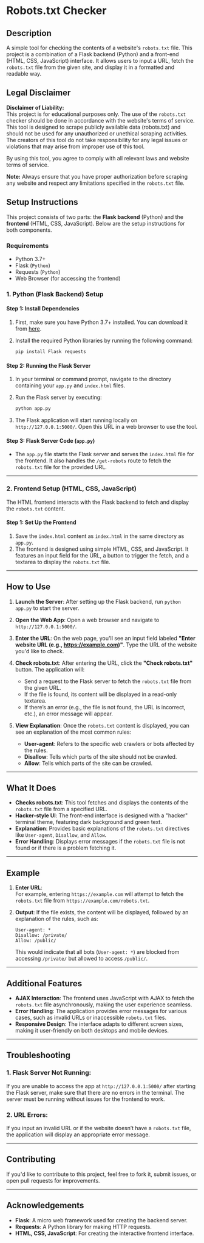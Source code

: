 # Robots.txt Checker

## Description
A simple tool for checking the contents of a website's `robots.txt` file. This project is a combination of a Flask backend (Python) and a front-end (HTML, CSS, JavaScript) interface. It allows users to input a URL, fetch the `robots.txt` file from the given site, and display it in a formatted and readable way.

## Legal Disclaimer

**Disclaimer of Liability:**  
This project is for educational purposes only. The use of the `robots.txt` checker should be done in accordance with the website's terms of service. This tool is designed to scrape publicly available data (robots.txt) and should not be used for any unauthorized or unethical scraping activities. The creators of this tool do not take responsibility for any legal issues or violations that may arise from improper use of this tool.

By using this tool, you agree to comply with all relevant laws and website terms of service.

**Note:** Always ensure that you have proper authorization before scraping any website and respect any limitations specified in the `robots.txt` file.

## Setup Instructions

This project consists of two parts: the **Flask backend** (Python) and the **frontend** (HTML, CSS, JavaScript). Below are the setup instructions for both components.

### Requirements

- Python 3.7+
- Flask (`Python`)
- Requests (`Python`)
- Web Browser (for accessing the frontend)

### 1. Python (Flask Backend) Setup

#### Step 1: Install Dependencies

1. First, make sure you have Python 3.7+ installed. You can download it from [here](https://www.python.org/downloads/).
   
2. Install the required Python libraries by running the following command:

   ```bash
   pip install Flask requests
   ```

#### Step 2: Running the Flask Server

1. In your terminal or command prompt, navigate to the directory containing your `app.py` and `index.html` files.

2. Run the Flask server by executing:

   ```bash
   python app.py
   ```

3. The Flask application will start running locally on `http://127.0.0.1:5000/`. Open this URL in a web browser to use the tool.

#### Step 3: Flask Server Code (`app.py`)

- The `app.py` file starts the Flask server and serves the `index.html` file for the frontend. It also handles the `/get-robots` route to fetch the `robots.txt` file for the provided URL.

---

### 2. Frontend Setup (HTML, CSS, JavaScript)

The HTML frontend interacts with the Flask backend to fetch and display the `robots.txt` content.

#### Step 1: Set Up the Frontend

1. Save the `index.html` content as `index.html` in the same directory as `app.py`.
2. The frontend is designed using simple HTML, CSS, and JavaScript. It features an input field for the URL, a button to trigger the fetch, and a textarea to display the `robots.txt` file.

---

## How to Use

1. **Launch the Server**: After setting up the Flask backend, run `python app.py` to start the server.
   
2. **Open the Web App**: Open a web browser and navigate to `http://127.0.0.1:5000/`.

3. **Enter the URL**: On the web page, you'll see an input field labeled **"Enter website URL (e.g., https://example.com)"**. Type the URL of the website you'd like to check.

4. **Check robots.txt**: After entering the URL, click the **"Check robots.txt"** button. The application will:
   - Send a request to the Flask server to fetch the `robots.txt` file from the given URL.
   - If the file is found, its content will be displayed in a read-only textarea.
   - If there’s an error (e.g., the file is not found, the URL is incorrect, etc.), an error message will appear.

5. **View Explanation**: Once the `robots.txt` content is displayed, you can see an explanation of the most common rules:
   - **User-agent**: Refers to the specific web crawlers or bots affected by the rules.
   - **Disallow**: Tells which parts of the site should not be crawled.
   - **Allow**: Tells which parts of the site can be crawled.

---

## What It Does

- **Checks robots.txt**: This tool fetches and displays the contents of the `robots.txt` file from a specified URL.
- **Hacker-style UI**: The front-end interface is designed with a "hacker" terminal theme, featuring dark background and green text.
- **Explanation**: Provides basic explanations of the `robots.txt` directives like `User-agent`, `Disallow`, and `Allow`.
- **Error Handling**: Displays error messages if the `robots.txt` file is not found or if there is a problem fetching it.

---

## Example

1. **Enter URL**:  
   For example, entering `https://example.com` will attempt to fetch the `robots.txt` file from `https://example.com/robots.txt`.

2. **Output**:
   If the file exists, the content will be displayed, followed by an explanation of the rules, such as:

   ```
   User-agent: *
   Disallow: /private/
   Allow: /public/
   ```

   This would indicate that all bots (`User-agent: *`) are blocked from accessing `/private/` but allowed to access `/public/`.

---

## Additional Features

- **AJAX Interaction**: The frontend uses JavaScript with AJAX to fetch the `robots.txt` file asynchronously, making the user experience seamless.
- **Error Handling**: The application provides error messages for various cases, such as invalid URLs or inaccessible `robots.txt` files.
- **Responsive Design**: The interface adapts to different screen sizes, making it user-friendly on both desktops and mobile devices.

---

## Troubleshooting

### 1. **Flask Server Not Running**:
   If you are unable to access the app at `http://127.0.0.1:5000/` after starting the Flask server, make sure that there are no errors in the terminal. The server must be running without issues for the frontend to work.

### 2. **URL Errors**:
   If you input an invalid URL or if the website doesn’t have a `robots.txt` file, the application will display an appropriate error message.

---

## Contributing

If you'd like to contribute to this project, feel free to fork it, submit issues, or open pull requests for improvements.

---

## Acknowledgements

- **Flask**: A micro web framework used for creating the backend server.
- **Requests**: A Python library for making HTTP requests.
- **HTML, CSS, JavaScript**: For creating the interactive frontend interface.